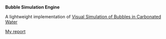 **Bubble Simulation Engine**

A lightweight implementation of [Visual Simulation of Bubbles in Carbonated Water](https://www.art-science.org/journal/v11n4/v11n4pp118/artsci-v11n4pp118.pdf)

[My report](https://www.art-science.org/journal/v11n4/v11n4pp118/artsci-v11n4pp118.pdf](https://docs.google.com/document/d/1gGiMGLdpfJ87baFzauLRMQOXar6mvnzLmlwj470Ulws/edit?usp=sharing))
